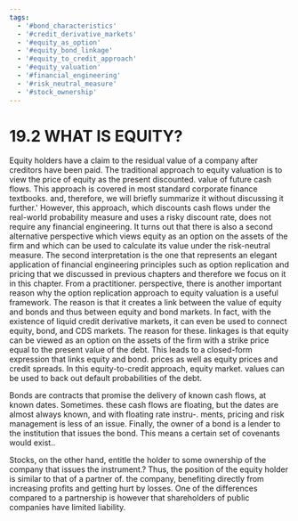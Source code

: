 ```yaml
---
tags:
  - '#bond_characteristics'
  - '#credit_derivative_markets'
  - '#equity_as_option'
  - '#equity_bond_linkage'
  - '#equity_to_credit_approach'
  - '#equity_valuation'
  - '#financial_engineering'
  - '#risk_neutral_measure'
  - '#stock_ownership'
---
```

# 19.2 WHAT IS EQUITY?  

Equity holders have a claim to the residual value of a company after creditors have been paid. The traditional approach to equity valuation is to view the price of equity as the present discounted. value of future cash flows. This approach is covered in most standard corporate finance textbooks. and, therefore, we will briefly summarize it without discussing it further.' However, this approach, which discounts cash flows under the real-world probability measure and uses a risky discount rate, does not require any financial engineering. It turns out that there is also a second alternative perspective which views equity as an option on the assets of the firm and which can be used to calculate its value under the risk-neutral measure. The second interpretation is the one that represents an elegant application of financial engineering principles such as option replication and pricing that we discussed in previous chapters and therefore we focus on it in this chapter. From a practitioner. perspective, there is another important reason why the option replication approach to equity valuation is a useful framework. The reason is that it creates a link between the value of equity and bonds and thus between equity and bond markets. In fact, with the existence of liquid credit derivative markets, it can even be used to connect equity, bond, and CDS markets. The reason for these. linkages is that equity can be viewed as an option on the assets of the firm with a strike price equal to the present value of the debt. This leads to a closed-form expression that links equity and bond. prices as well as equity prices and credit spreads. In this equity-to-credit approach, equity market. values can be used to back out default probabilities of the debt.  

Bonds are contracts that promise the delivery of known cash flows, at known dates. Sometimes. these cash flows are floating, but the dates are almost always known, and with floating rate instru-. ments, pricing and risk management is less of an issue. Finally, the owner of a bond is a lender to the institution that issues the bond. This means a certain set of covenants would exist..  

Stocks, on the other hand, entitle the holder to some ownership of the company that issues the instrument.? Thus, the position of the equity holder is similar to that of a partner of. the company, benefiting directly from increasing profits and getting hurt by losses. One of the differences compared to a partnership is however that shareholders of public companies have limited liability.  
